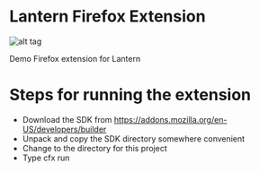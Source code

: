 # Lantern Firefox Extension

![alt tag](https://raw.githubusercontent.com/getlantern/firefox-extension/master/screenshot.png)

Demo Firefox extension for Lantern

# Steps for running the extension
* Download the SDK from https://addons.mozilla.org/en-US/developers/builder
* Unpack and copy the SDK directory somewhere convenient
* Change to the directory for this project
* Type cfx run
